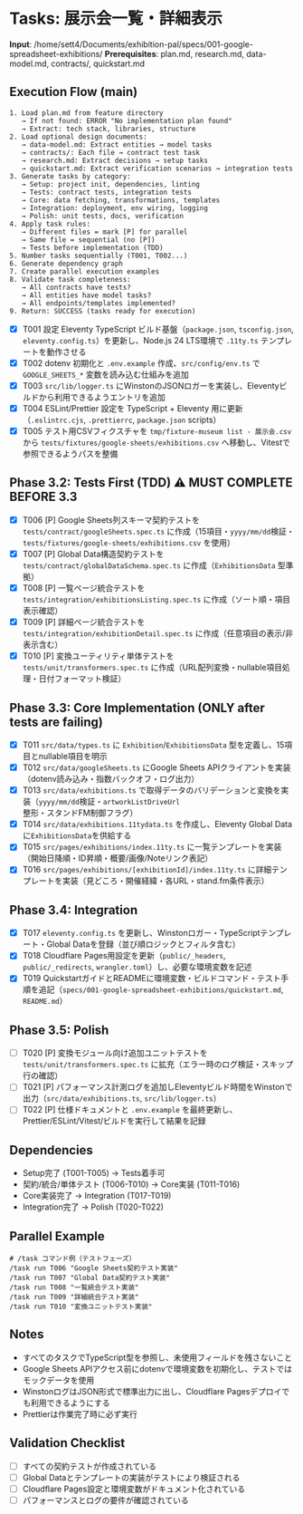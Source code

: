 # Tasks: 展示会一覧・詳細表示

**Input**: /home/sett4/Documents/exhibition-pal/specs/001-google-spreadsheet-exhibitions/
**Prerequisites**: plan.md, research.md, data-model.md, contracts/, quickstart.md

## Execution Flow (main)

```
1. Load plan.md from feature directory
   → If not found: ERROR "No implementation plan found"
   → Extract: tech stack, libraries, structure
2. Load optional design documents:
   → data-model.md: Extract entities → model tasks
   → contracts/: Each file → contract test task
   → research.md: Extract decisions → setup tasks
   → quickstart.md: Extract verification scenarios → integration tests
3. Generate tasks by category:
   → Setup: project init, dependencies, linting
   → Tests: contract tests, integration tests
   → Core: data fetching, transformations, templates
   → Integration: deployment, env wiring, logging
   → Polish: unit tests, docs, verification
4. Apply task rules:
   → Different files = mark [P] for parallel
   → Same file = sequential (no [P])
   → Tests before implementation (TDD)
5. Number tasks sequentially (T001, T002...)
6. Generate dependency graph
7. Create parallel execution examples
8. Validate task completeness:
   → All contracts have tests?
   → All entities have model tasks?
   → All endpoints/templates implemented?
9. Return: SUCCESS (tasks ready for execution)
```

- [x] T001 設定 Eleventy TypeScript ビルド基盤（`package.json`, `tsconfig.json`, `eleventy.config.ts`）を更新し、Node.js 24 LTS環境で `.11ty.ts` テンプレートを動作させる
- [x] T002 dotenv 初期化と `.env.example` 作成、`src/config/env.ts` で `GOOGLE_SHEETS_*` 変数を読み込む仕組みを追加
- [x] T003 `src/lib/logger.ts` にWinstonのJSONロガーを実装し、Eleventyビルドから利用できるようエントリを追加
- [x] T004 ESLint/Prettier 設定を TypeScript + Eleventy 用に更新（`.eslintrc.cjs`, `.prettierrc`, `package.json` scripts）
- [x] T005 テスト用CSVフィクスチャを `tmp/fixture-museum list - 展示会.csv` から `tests/fixtures/google-sheets/exhibitions.csv` へ移動し、Vitestで参照できるようパスを整備

## Phase 3.2: Tests First (TDD) ⚠️ MUST COMPLETE BEFORE 3.3

- [x] T006 [P] Google Sheets列スキーマ契約テストを `tests/contract/googleSheets.spec.ts` に作成（15項目・`yyyy/mm/dd`検証・`tests/fixtures/google-sheets/exhibitions.csv` を使用）
- [x] T007 [P] Global Data構造契約テストを `tests/contract/globalDataSchema.spec.ts` に作成（`ExhibitionsData` 型準拠）
- [x] T008 [P] 一覧ページ統合テストを `tests/integration/exhibitionsListing.spec.ts` に作成（ソート順・項目表示確認）
- [x] T009 [P] 詳細ページ統合テストを `tests/integration/exhibitionDetail.spec.ts` に作成（任意項目の表示/非表示含む）
- [x] T010 [P] 変換ユーティリティ単体テストを `tests/unit/transformers.spec.ts` に作成（URL配列変換・nullable項目処理・日付フォーマット検証）

## Phase 3.3: Core Implementation (ONLY after tests are failing)

- [x] T011 `src/data/types.ts` に `Exhibition`/`ExhibitionsData` 型を定義し、15項目とnullable項目を明示
- [x] T012 `src/data/googleSheets.ts` にGoogle Sheets APIクライアントを実装（dotenv読み込み・指数バックオフ・ログ出力）
- [x] T013 `src/data/exhibitions.ts` で取得データのバリデーションと変換を実装（`yyyy/mm/dd`検証・`artworkListDriveUrl`整形・スタンドFM制御フラグ）
- [x] T014 `src/data/exhibitions.11tydata.ts` を作成し、Eleventy Global Dataに`ExhibitionsData`を供給する
- [x] T015 `src/pages/exhibitions/index.11ty.ts` に一覧テンプレートを実装（開始日降順・ID昇順・概要/画像/Noteリンク表記）
- [x] T016 `src/pages/exhibitions/[exhibitionId]/index.11ty.ts` に詳細テンプレートを実装（見どころ・開催経緯・各URL・stand.fm条件表示）

## Phase 3.4: Integration

- [X] T017 `eleventy.config.ts` を更新し、Winstonロガー・TypeScriptテンプレート・Global Dataを登録（並び順ロジックとフィルタ含む）
- [X] T018 Cloudflare Pages用設定を更新（`public/_headers`, `public/_redirects`, `wrangler.toml`）し、必要な環境変数を記述
- [X] T019 QuickstartガイドとREADMEに環境変数・ビルドコマンド・テスト手順を追記（`specs/001-google-spreadsheet-exhibitions/quickstart.md`, `README.md`）

## Phase 3.5: Polish

- [ ] T020 [P] 変換モジュール向け追加ユニットテストを `tests/unit/transformers.spec.ts` に拡充（エラー時のログ検証・スキップ行の確認）
- [ ] T021 [P] パフォーマンス計測ログを追加しEleventyビルド時間をWinstonで出力（`src/data/exhibitions.ts`, `src/lib/logger.ts`）
- [ ] T022 [P] 仕様ドキュメントと `.env.example` を最終更新し、Prettier/ESLint/Vitest/ビルドを実行して結果を記録

## Dependencies

- Setup完了 (T001-T005) → Tests着手可
- 契約/統合/単体テスト (T006-T010) → Core実装 (T011-T016)
- Core実装完了 → Integration (T017-T019)
- Integration完了 → Polish (T020-T022)

## Parallel Example

```
# /task コマンド例（テストフェーズ）
/task run T006 "Google Sheets契約テスト実装"
/task run T007 "Global Data契約テスト実装"
/task run T008 "一覧統合テスト実装"
/task run T009 "詳細統合テスト実装"
/task run T010 "変換ユニットテスト実装"
```

## Notes

- すべてのタスクでTypeScript型を参照し、未使用フィールドを残さないこと
- Google Sheets APIアクセス前にdotenvで環境変数を初期化し、テストではモックデータを使用
- WinstonログはJSON形式で標準出力に出し、Cloudflare Pagesデプロイでも利用できるようにする
- Prettierは作業完了時に必ず実行

## Validation Checklist

- [ ] すべての契約テストが作成されている
- [ ] Global Dataとテンプレートの実装がテストにより検証される
- [ ] Cloudflare Pages設定と環境変数がドキュメント化されている
- [ ] パフォーマンスとログの要件が確認されている
